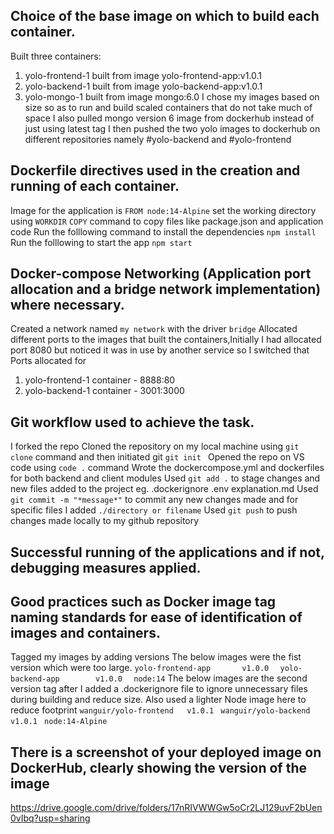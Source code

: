 ## Choice of the base image on which to build each container.
Built three containers:
 1. yolo-frontend-1  built from image yolo-frontend-app:v1.0.1
 2. yolo-backend-1  built from image yolo-backend-app:v1.0.1
 3. yolo-mongo-1    built from image mongo:6.0
 I chose my images based on size so as to run and build scaled containers that do not take much of space 
 I also pulled mongo version 6 image from dockerhub instead of just using latest tag
 I then pushed the two yolo images to dockerhub on different repositories namely #yolo-backend and #yolo-frontend 

## Dockerfile directives used in the creation and running of each container.
Image for the application is `FROM node:14-Alpine`
set the working directory using `WORKDIR`
`COPY` command to copy files like package.json and application code
Run the folllowing command to install the dependencies 
 `npm install`
Run the folllowing to start the app
 `npm start`

## Docker-compose Networking (Application port allocation and a bridge network implementation) where necessary.
Created a network named `my network` with the driver `bridge`
Allocated different ports to the images that built the containers,Initially I had allocated port 8080 but noticed it was in use by another service so I switched that
Ports allocated for 
1. yolo-frontend-1 container - 8888:80
2. yolo-backend-1 container - 3001:3000

## Git workflow used to achieve the task.
I forked the repo 
Cloned the repository on my local machine using `git clone` command and then initiated git `git init `
Opened the repo on VS code using `code .` command
Wrote the dockercompose.yml and dockerfiles for both backend and client modules
Used `git add .` to stage changes and new files added to the project eg. .dockerignore .env explanation.md
Used `git commit -m "*message*"` to commit any new changes made and for specific files I added `./directory or filename` 
Used `git push` to push changes made locally to my github repository

## Successful running of the applications and if not, debugging measures applied.


## Good practices such as Docker image tag naming standards for ease of identification of images and containers. 
Tagged my images by adding versions
The below images were the fist version which were too large.
`yolo-frontend-app       v1.0.0  ` 
`yolo-backend-app        v1.0.0  ` 
`node:14`
The below images are the second version tag after I added a .dockerignore file to ignore unnecessary files during building and reduce size. Also used a lighter Node image here to reduce footprint
`wanguir/yolo-frontend   v1.0.1 `
`wanguir/yolo-backend    v1.0.1 `
`node:14-Alpine`

## There is a screenshot of your deployed image on DockerHub, clearly showing the version of the image
https://drive.google.com/drive/folders/17nRIVWWGw5oCr2LJ129uvF2bUen0vIbq?usp=sharing 